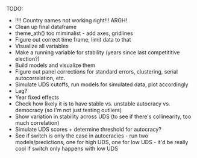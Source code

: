TODO: 

* !!!! Country names not working right!!! ARGH!
* Clean up final dataframe
* theme_ath() too miminalist - add axes, gridlines
* Figure out correct time frame, limit data to that
* Visualize all variables
* Make a running variable for stability (years since last competititive election?)
* Build models and visualize them
* Figure out panel corrections for standard errors, clustering, serial autocorrelation, etc.
* Simulate UDS cutoffs, run models for simulated data, plot accordingly
* Lag?
* Year fixed effects
* Check how likely it is to have stable vs. unstable autocracy vs. democracy (so I'm not just testing outliers)
* Show variation in stability across UDS (to see if there's collinearity, too much correlation)
* Simulate UDS scores + determine threshold for autocracy?
* See if switch is only the case in autocracies - run two models/predictions, one for high UDS, one for low UDS - it'd be really cool if switch only happens with low UDS
